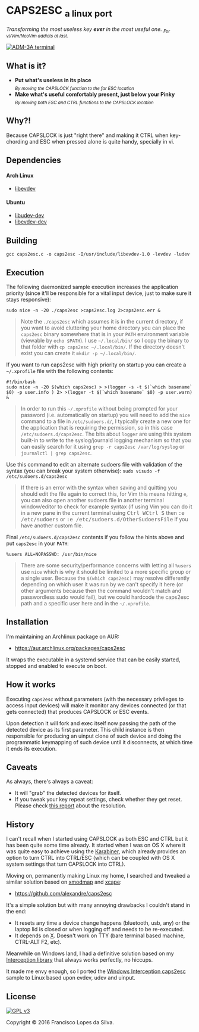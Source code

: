 # CAPS2ESC <sub>a linux port</sub>

_Transforming the most useless key **ever** in the most useful one._
<sub>_For vi/Vim/NeoVim addicts at last_.</sub>

<a href="http://www.catonmat.net/blog/why-vim-uses-hjkl-as-arrow-keys/">

![ADM-3A terminal](http://www.catonmat.net/images/why-vim-uses-hjkl/lsi-adm3a-full-keyboard.jpg)

</a>

## What is it?

- **Put what's useless in its place**  
  <sub>_By moving the CAPSLOCK function to the far ESC location_</sub>
- **Make what's useful comfortably present, just below your Pinky**  
  <sub>_By moving both ESC and CTRL functions to the CAPSLOCK location_</sub>

## Why?!

Because CAPSLOCK is just "right there" and making it CTRL when key-chording and
ESC when pressed alone is quite handy, specially in vi.

## Dependencies

#### Arch Linux
- [libevdev][]

#### Ubuntu
- [libudev-dev][]
- [libevdev-dev][]

## Building

`gcc caps2esc.c -o caps2esc -I/usr/include/libevdev-1.0 -levdev -ludev`

## Execution

The following daemonized sample execution increases the application priority
(since it'll be responsible for a vital input device, just to make sure it stays
responsive):

`sudo nice -n -20 ./caps2esc >caps2esc.log 2>caps2esc.err &`

> Note the `./caps2esc` which assumes it is in the current directory, if you want to avoid cluttering your home directory you can place the `caps2esc` binary somewhere that is in your `PATH` environment variable (viewable by `echo $PATH`). I use `~/.local/bin/` so I copy the binary to that folder with `cp caps2esc ~/.local/bin/`. If the directory doesn't exist you can create it `mkdir -p ~/.local/bin/`.

If you want to run caps2esc with high priority on startup you can create a `~/.xprofile` file with the following contents:

```
#!/bin/bash
sudo nice -n -20 $(which caps2esc) > >(logger -s -t $(`which basename` $0) -p user.info ) 2> >(logger -t $(`which basename` $0) -p user.warn) &
```

> In order to run this `~/.xprofile` without being prompted for your password (i.e. automatically on startup) you will need to add the `nice` command to a file in `/etc/sudoers.d/`, I typically create a new one for the application that is requiring the permission, so in this case `/etc/sudoers.d/caps2esc`.
> The bits about `logger` are using this system built-in to write to the syslog/journald logging mechanism so that you can easily search for it using `grep -r caps2esc /var/log/syslog` or `journalctl | grep caps2esc`.

Use this command to edit an alternate sudoers file with validation of the syntax (you can break your system otherwise):
`sudo visudo -f /etc/sudoers.d/caps2esc`
> If there is an error with the syntax when saving and quitting you should edit the file again to correct this, for Vim this means hitting `e`, you can also open another sudoers file in another terminal window/editor to check for example syntax (if using Vim you can do it in a new pane in the current terminal using <kbd>Ctrl W</kbd><kbd>Ctrl S</kbd> then <kbd>:e /etc/sudoers</kbd> or <kbd>:e /etc/sudoers.d/OtherSudoersFile</kbd> if you have another custom file.

Final `/etc/sudoers.d/caps2esc` contents if you follow the hints above and put `caps2esc` in your `PATH`:
```
%users ALL=NOPASSWD: /usr/bin/nice
```

> There are some security/performance concerns with letting all `%users` use `nice` which is why it should be limited to a more specific group or a single user. Because the `$(which caps2esc)` may resolve differently depending on which user it was run by we can't specify it here (or other arguments because then the command wouldn't match and passwordless sudo would fail), but we could hardcode the caps2esc path and a specific user here and in the `~/.xprofile`.


## Installation

I'm maintaining an Archlinux package on AUR:

- <https://aur.archlinux.org/packages/caps2esc>

It wraps the executable in a systemd service that can be easily started, stopped
and enabled to execute on boot.

## How it works

Executing `caps2esc` without parameters (with the necessary privileges to access
input devices) will make it monitor any devices connected (or that gets
connected) that produces CAPSLOCK or ESC events.

Upon detection it will fork and exec itself now passing the path of the detected
device as its first parameter. This child instance is then responsible for
producing an uinput clone of such device and doing the programmatic keymapping
of such device until it disconnects, at which time it ends its execution.

## Caveats

As always, there's always a caveat:

- It will "grab" the detected devices for itself.
- If you tweak your key repeat settings, check whether they get reset.  
  Please check [this report][key-repeat-fix] about the resolution.

## History

I can't recall when I started using CAPSLOCK as both ESC and CTRL but it has
been quite some time already. It started when I was on OS X where it was quite
easy to achieve using the [Karabiner][], which already provides an option to
turn CTRL into CTRL/ESC (which can be coupled with OS X system settings that
turn CAPSLOCK into CTRL).

Moving on, permanently making Linux my home, I searched and tweaked a similar
solution based on [xmodmap][] and [xcape][]:

- <https://github.com/alexandre/caps2esc>

It's a simple solution but with many annoying drawbacks I couldn't stand in the
end:

- It resets any time a device change happens (bluetooth, usb, any) or the
  laptop lid is closed or when logging off and needs to be re-executed.
- It depends on [X][]. Doesn't work on TTY (bare terminal based machine,
  CTRL-ALT F2, etc).

Meanwhile on Windows land, I had a definitive solution based on my
[Interception library][interception] that always works perfectly, no hiccups.

It made me envy enough, so I ported the
[Windows Interception caps2esc][caps2esc-windows] sample to Linux based upon
evdev, udev and uinput.

## License

<a href="http://www.gnu.org/copyleft/gpl.html">

![GPL v3](https://www.gnu.org/graphics/gplv3-127x51.png)

</a>

Copyright © 2016 Francisco Lopes da Silva.

[caps2esc-windows]: https://github.com/oblitum/Interception/blob/master/samples/caps2esc/caps2esc.cpp
[libevdev]: https://www.freedesktop.org/software/libevdev/doc/latest/index.html
[libudev-dev]: http://packages.ubuntu.com/search?keywords=libudev-dev
[libevdev-dev]: https://launchpad.net/ubuntu/+source/libevdev
[karabiner]: https://pqrs.org/osx/karabiner/
[xmodmap]: https://www.x.org/releases/X11R7.7/doc/man/man1/xmodmap.1.xhtml
[xcape]: https://github.com/alols/xcape
[x]: https://www.x.org
[interception]: https://github.com/oblitum/Interception
[key-repeat-fix]: https://github.com/oblitum/caps2esc/issues/1
